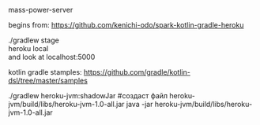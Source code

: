 mass-power-server  
  
begins from: https://github.com/kenichi-odo/spark-kotlin-gradle-heroku  
  
./gradlew stage  
heroku local  
and look at localhost:5000    
  
  
kotlin gradle stamples: https://github.com/gradle/kotlin-dsl/tree/master/samples  
  
  
./gradlew heroku-jvm:shadowJar  #создаст файл heroku-jvm/build/libs/heroku-jvm-1.0-all.jar
java -jar heroku-jvm/build/libs/heroku-jvm-1.0-all.jar 
